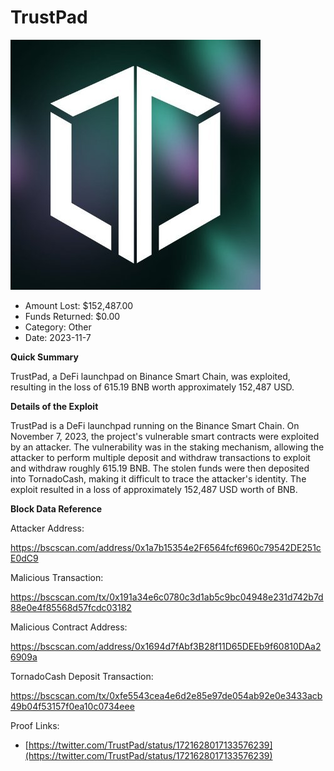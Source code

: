 # TrustPad
![TrustPad](/rektimages/TrustPad-Exploit.png)
- Amount Lost: $152,487.00
- Funds Returned: $0.00
- Category: Other
- Date: 2023-11-7

**Quick Summary**

TrustPad, a DeFi launchpad on Binance Smart Chain, was exploited, resulting in the loss of 615.19 BNB worth approximately 152,487 USD.

  


 **Details of the Exploit**

TrustPad is a DeFi launchpad running on the Binance Smart Chain. On November 7, 2023, the project's vulnerable smart contracts were exploited by an attacker. The vulnerability was in the staking mechanism, allowing the attacker to perform multiple deposit and withdraw transactions to exploit and withdraw roughly 615.19 BNB. The stolen funds were then deposited into TornadoCash, making it difficult to trace the attacker's identity. The exploit resulted in a loss of approximately 152,487 USD worth of BNB.

  


 **Block Data Reference**

Attacker Address:

https://bscscan.com/address/0x1a7b15354e2F6564fcf6960c79542DE251cE0dC9

  


Malicious Transaction:

https://bscscan.com/tx/0x191a34e6c0780c3d1ab5c9bc04948e231d742b7d88e0e4f85568d57fcdc03182

  


Malicious Contract Address:

https://bscscan.com/address/0x1694d7fAbf3B28f11D65DEEb9f60810DAa26909a

  


TornadoCash Deposit Transaction:

https://bscscan.com/tx/0xfe5543cea4e6d2e85e97de054ab92e0e3433acb49b04f53157f0ea10c0734eee


Proof Links:
- [https://twitter.com/TrustPad/status/1721628017133576239](https://twitter.com/TrustPad/status/1721628017133576239)


